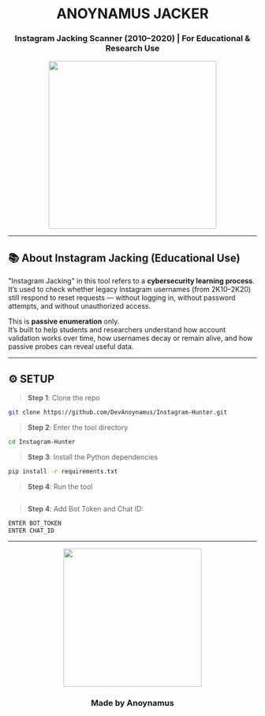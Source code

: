 <h1 align="center" color='red'>ANOYNAMUS JACKER</h1>
<h3 align="center">Instagram Jacking Scanner (2010–2020) | For Educational & Research Use</h3>

<div align="center">
  <img src="https://media.giphy.com/media/3ov9jExd1QbTskx3Ko/giphy.gif" width="340">
</div>

---

## 📚 About Instagram Jacking (Educational Use)

"Instagram Jacking" in this tool refers to a **cybersecurity learning process**. It’s used to check whether legacy Instagram usernames (from 2K10–2K20) still respond to reset requests — without logging in, without password attempts, and without unauthorized access.

This is **passive enumeration** only.  
It’s built to help students and researchers understand how account validation works over time, how usernames decay or remain alive, and how passive probes can reveal useful data.


---

## ⚙️ SETUP

> **Step 1**: Clone the repo

```bash
git clone https://github.com/DevAnoynamus/Instagram-Hunter.git
```

> **Step 2**: Enter the tool directory

```bash
cd Instagram-Hunter
```

> **Step 3**: Install the Python dependencies

```bash
pip install -r requirements.txt
```

> **Step 4**: Run the tool 

```python jack.py
```

> **Step 4**: Add Bot Token and Chat  ID:

```python
ENTER BOT_TOKEN
ENTER CHAT_ID
```
---

<div align="center">
  <img src="https://media.giphy.com/media/1AjbQ8K0vDqu9XL9O3/giphy.gif" width="280" />
</div>

  <h3 align="center">Made by <strong>Anoynamus</strong> </h3>
